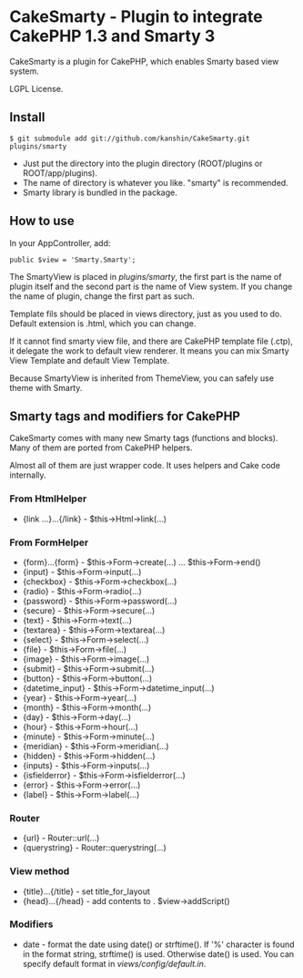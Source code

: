 # CakeSmarty - Plugin to integrate CakePHP 1.3 and Smarty 3

CakeSmarty is a plugin for CakePHP, which enables Smarty based view system.

LGPL License.

## Install

	$ git submodule add git://github.com/kanshin/CakeSmarty.git plugins/smarty

* Just put the directory into the plugin directory (ROOT/plugins or ROOT/app/plugins).
* The name of directory is whatever you like. "smarty" is recommended.
* Smarty library is bundled in the package.

## How to use

In your AppController, add:

	public $view = 'Smarty.Smarty';

The SmartyView is placed in *plugins/smarty*, the first part is the name of
plugin itself and the second part is the name of View system. If you change the
name of plugin, change the first part as such.

Template fils should be placed in views directory, just as you used to do. 
Default extension is .html, which you can change.

If it cannot find smarty view file, and there are CakePHP template file (.ctp), 
it delegate the work to default view renderer. It means you can mix Smarty View 
Template and default View Template.

Because SmartyView is inherited from ThemeView, you can safely use theme with 
Smarty.


## Smarty tags and modifiers for CakePHP

CakeSmarty comes with many new Smarty tags (functions and blocks). Many of them 
are ported from CakePHP helpers.

Almost all of them are just wrapper code. It uses helpers and Cake code internally.


### From HtmlHelper

* {link ...}...{/link} - $this->Html->link(...)

### From FormHelper

* {form}...{form} - $this->Form->create(...) ... $this->Form->end()
* {input} - $this->Form->input(...)
* {checkbox} - $this->Form->checkbox(...)
* {radio} - $this->Form->radio(...)
* {password} - $this->Form->password(...)
* {secure} - $this->Form->secure(...)
* {text} - $this->Form->text(...)
* {textarea} - $this->Form->textarea(...)
* {select} - $this->Form->select(...)
* {file} - $this->Form->file(...)
* {image} - $this->Form->image(...)
* {submit} - $this->Form->submit(...)
* {button} - $this->Form->button(...)
* {datetime_input} - $this->Form->datetime_input(...)
* {year} - $this->Form->year(...)
* {month} - $this->Form->month(...)
* {day} - $this->Form->day(...)
* {hour} - $this->Form->hour(...)
* {minute} - $this->Form->minute(...)
* {meridian} - $this->Form->meridian(...)
* {hidden} - $this->Form->hidden(...)
* {inputs} - $this->Form->inputs(...)
* {isfielderror} - $this->Form->isfielderror(...)
* {error} - $this->Form->error(...)
* {label} - $this->Form->label(...)

### Router

* {url} - Router::url(...)
* {querystring} - Router::querystring(...)

### View method

* {title}...{/title} - set title_for_layout
* {head}...{/head} - add contents to <head>. $view->addScript()

### Modifiers

* date - format the date using date() or strftime(). If '%' character is found in the format string, 
	strftime() is used. Otherwise date() is used. You can specify default format in *views/config/default.in*.

